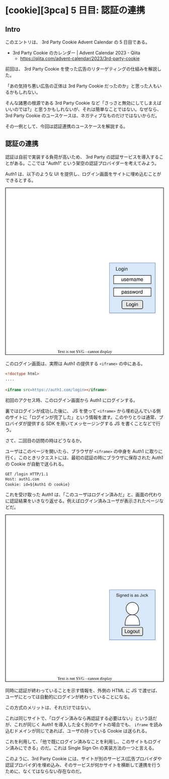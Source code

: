 # [cookie][3pca] 5 日目: 認証の連携

## Intro

このエントリは、 3rd Party Cookie Advent Calendar の 5 日目である。

- 3rd Party Cookie のカレンダー | Advent Calendar 2023 - Qiita
  - https://qiita.com/advent-calendar/2023/3rd-party-cookie

前回は、 3rd Party Cookie を使った広告のリターゲティングの仕組みを解説した。

「あの気持ち悪い広告の正体は 3rd Party Cookie だったのか」と思った人もいるかもしれない。

そんな諸悪の根源である 3rd Party Cookie など「さっさと無効にしてしまえばいいのでは?」と思うかもしれないが、それは簡単なことではない。なぜなら、3rd Party Cookie のユースケースは、ネガティブなものだけではないからだ。

その一例として、今回は認証連携のユースケースを解説する。


## 認証の連携

認証は自前で実装する負荷が高いため、 3rd Party の認証サービスを導入することがある。ここでは "Auth1" という架空の認証プロバイダーを考えてみよう。

Auth1 は、以下のような UI を提供し、ログイン画面をサイトに埋め込むことができるとする。

![iframe で埋め込まれた認証](embedded-login.drawio.svg)

このログイン画面は、実際は Auth1 の提供する `<iframe>` の中にある。

```html
<!doctype html>
....

<iframe src=https://auth1.com/login></iframe>
```

初回のアクセス時、このログイン画面から Auth1 にログインする。

裏ではログインが成功した後に、 JS を使って `<iframe>` から埋め込んでいる側のサイトに「ログインが完了した」という情報を渡す。このやりとりは通常、プロバイダが提供する SDK を用いてメッセージングする JS を書くことなどで行う。

さて、二回目の訪問の時はどうなるか。

ユーザはこのページを開いたら、ブラウザが `<iframe>` の中身を Auth1 に取りに行く。このときリクエストには、最初の認証の時にブラウザに保存された Auth1 の Cookie が自動で送られる。

```http
GET /login HTTP/1.1
Host: auth1.com
Cookie: id=${Auth1 の cookie}
```

これを受け取った Auth1 は、「このユーザはログイン済みだ」と、画面の代わりに認証結果をいきなり返せる。例えばログイン済みユーザが表示されたページなどだ。

![ログイン済みと表示された UI](embedded-logged-in.drawio.svg)

同時に認証が終わっていることを示す情報を、外側の HTML に JS で渡せば、ユーザにとっては自動的にログインが終わっていることになる。

この方式のメリットは、それだけではない。

これは同じサイトで、「ログイン済みなら再認証する必要はない」という話だが、これが同じく Auth1 を導入した全く別のサイトの場合でも、 `iframe` を読み込むドメインが同じであれば、ユーザの持っている Cookie は送られる。

これを利用して、「他で既にログイン済みなことを利用し、このサイトもログイン済みにできる」のだ。これは Single Sign On の実装方法の一つと言える。

このように、3rd Party Cookie には、サイトが別のサービス(広告プロバイダや認証プロバイダ)を埋め込み、そのサービスが何かサイトを横断して連携を行うために、なくてはならない存在なのだ。